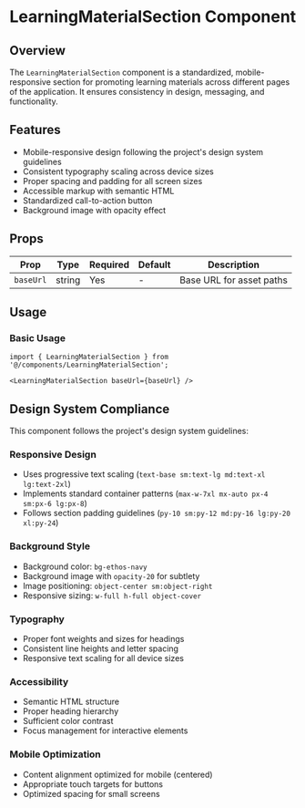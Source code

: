 # LearningMaterialSection Component

## Overview
The `LearningMaterialSection` component is a standardized, mobile-responsive section for promoting learning materials across different pages of the application. It ensures consistency in design, messaging, and functionality.

## Features
- Mobile-responsive design following the project's design system guidelines
- Consistent typography scaling across device sizes
- Proper spacing and padding for all screen sizes
- Accessible markup with semantic HTML
- Standardized call-to-action button
- Background image with opacity effect

## Props

| Prop | Type | Required | Default | Description |
|------|------|----------|---------|-------------|
| `baseUrl` | string | Yes | - | Base URL for asset paths |

## Usage

### Basic Usage
```tsx
import { LearningMaterialSection } from '@/components/LearningMaterialSection';

<LearningMaterialSection baseUrl={baseUrl} />
```

## Design System Compliance

This component follows the project's design system guidelines:

### Responsive Design
- Uses progressive text scaling (`text-base sm:text-lg md:text-xl lg:text-2xl`)
- Implements standard container patterns (`max-w-7xl mx-auto px-4 sm:px-6 lg:px-8`)
- Follows section padding guidelines (`py-10 sm:py-12 md:py-16 lg:py-20 xl:py-24`)

### Background Style
- Background color: `bg-ethos-navy`
- Background image with `opacity-20` for subtlety
- Image positioning: `object-center sm:object-right`
- Responsive sizing: `w-full h-full object-cover`

### Typography
- Proper font weights and sizes for headings
- Consistent line heights and letter spacing
- Responsive text scaling for all device sizes

### Accessibility
- Semantic HTML structure
- Proper heading hierarchy
- Sufficient color contrast
- Focus management for interactive elements

### Mobile Optimization
- Content alignment optimized for mobile (centered)
- Appropriate touch targets for buttons
- Optimized spacing for small screens